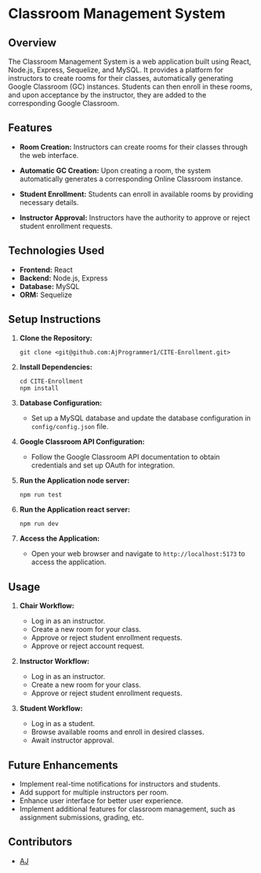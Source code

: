 # Classroom Management System

## Overview
The Classroom Management System is a web application built using React, Node.js, Express, Sequelize, and MySQL. It provides a platform for instructors to create rooms for their classes, automatically generating Google Classroom (GC) instances. Students can then enroll in these rooms, and upon acceptance by the instructor, they are added to the corresponding Google Classroom.

## Features

- **Room Creation:** Instructors can create rooms for their classes through the web interface.
  
- **Automatic GC Creation:** Upon creating a room, the system automatically generates a corresponding Online Classroom instance.

- **Student Enrollment:** Students can enroll in available rooms by providing necessary details.

- **Instructor Approval:** Instructors have the authority to approve or reject student enrollment requests.

## Technologies Used

- **Frontend:** React
- **Backend:** Node.js, Express
- **Database:** MySQL
- **ORM:** Sequelize

## Setup Instructions

1. **Clone the Repository:**
   ```
   git clone <git@github.com:AjProgrammer1/CITE-Enrollment.git>
   ```

2. **Install Dependencies:**
   ```
   cd CITE-Enrollment
   npm install
   ```

3. **Database Configuration:**
   - Set up a MySQL database and update the database configuration in `config/config.json` file.

4. **Google Classroom API Configuration:**
   - Follow the Google Classroom API documentation to obtain credentials and set up OAuth for integration.

5. **Run the Application node server:**
   ```
   npm run test
   ```
6. **Run the Application react server:**
   ```
   npm run dev
   ```

7. **Access the Application:**
   - Open your web browser and navigate to `http://localhost:5173` to access the application.

## Usage

1. **Chair Workflow:**
   - Log in as an instructor.
   - Create a new room for your class.
   - Approve or reject student enrollment requests.
   - Approve or reject account request.

2. **Instructor Workflow:**
   - Log in as an instructor.
   - Create a new room for your class.
   - Approve or reject student enrollment requests.

3. **Student Workflow:**
   - Log in as a student.
   - Browse available rooms and enroll in desired classes.
   - Await instructor approval.

## Future Enhancements

- Implement real-time notifications for instructors and students.
- Add support for multiple instructors per room.
- Enhance user interface for better user experience.
- Implement additional features for classroom management, such as assignment submissions, grading, etc.

## Contributors

- [AJ](https://github.com/AjProgrammer1)
